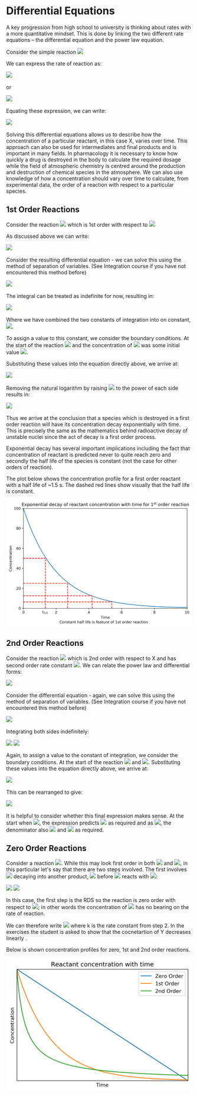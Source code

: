 # Differential Equations

 A key progression from high school to university is thinking about rates with a more quantitative mindset. This is done by linking the two different rate equations – the differential equation and the power law equation. 

Consider the simple reaction <img src="https://render.githubusercontent.com/render/math?math=\displaystyle X \rightarrow Y">

We can express the rate of reaction as:

<img src="https://render.githubusercontent.com/render/math?math=\displaystyle rate=k[X]">

or 

<img src="https://render.githubusercontent.com/render/math?math=\displaystyle rate=-\frac{d[X]}{dt}">

Equating these expression, we can write:

<img src="https://render.githubusercontent.com/render/math?math=\displaystyle \frac{d[X]}{dt} = -k[X]">

Solving this differential equations allows us to describe how the concentration of a particular reactant, in this case X, varies over time. This approach can also be used for intermediates and final products and is important in many fields. 
In pharmacology it is necessary to know how quickly a drug is destroyed in the body to calculate the required dosage while the field of atmospheric chemistry is centred around the production and destruction of chemical species in the atmosphere. 
We can also use knowledge of how a concentration should vary over time to calculate, from experimental data, the order of a reaction with respect to a particular species.

## 1st Order Reactions 

Consider the reaction <img src="https://render.githubusercontent.com/render/math?math=\displaystyle X \rightarrow Y">  which is 1st order with respect to <img src="https://render.githubusercontent.com/render/math?math=\displaystyle X">

As discussed above we can write:

<img src="https://render.githubusercontent.com/render/math?math=\displaystyle \frac{d[X]}{dt} = -k[X]">

Consider the resulting differential equation - we can solve this using the method of separation of variables. (See Integration course if you have not encountered this method before) 

<img src="https://render.githubusercontent.com/render/math?math=\displaystyle \int \frac{1}{[X]} d[X]  = -k \int dt">

The integral can be treated as indefinite for now, resulting in:

<img src="https://render.githubusercontent.com/render/math?math=\displaystyle \ln [X]  = -kt %2B\ c">

Where we have combined the two constants of integration into on constant,<img src="https://render.githubusercontent.com/render/math?math=\displaystyle c">. 

To assign a value to this constant, we consider the boundary conditions. At the start of the reaction <img src="https://render.githubusercontent.com/render/math?math=\displaystyle t=0"> and the concentration of <img src="https://render.githubusercontent.com/render/math?math=\displaystyle [X]">
 was some initial value <img src="https://render.githubusercontent.com/render/math?math=\displaystyle [X]_0">.

Substituting these values into the equation directly above, we arrive at:

<img src="https://render.githubusercontent.com/render/math?math=\displaystyle \ln [X]  = -kt %2B\ \ln [X]_0">

Removing the natural logarithm by raising <img src="https://render.githubusercontent.com/render/math?math=\displaystyle e">
to the power of each side results in:

<img src="https://render.githubusercontent.com/render/math?math=\displaystyle [X] = [X]_0 e^{-kt}">

Thus we arrive at the conclusion that a species which is destroyed in a first order reaction will have its concentration decay exponentially with time. This is precisely the same as the mathematics behind radioactive decay of unstable nuclei since the act of decay is a first order process. 

Exponential decay has several important implications including the fact that concentration of reactant is predicted never to quite reach zero and secondly the half life of the species is constant (not the case for other orders of reaction). 

The plot below shows the concentration profile for a first order reactant with a half life of ~1.5 s. The dashed red lines show visually that the half life is constant. 

![alt text](./figures/first_order_plot.png)

## 2nd Order Reactions

Consider the reaction <img src="https://render.githubusercontent.com/render/math?math=\displaystyle X %2B\ X \rightarrow Y"> 
which is 2nd order with respect to X and has second order rate constant  <img src="https://render.githubusercontent.com/render/math?math=\displaystyle k_{2nd}">. We can relate the power law and differential forms:

<img src="https://render.githubusercontent.com/render/math?math=\displaystyle rate = -\frac{d[X]}{dt} = k_{2nd}[X]^2">

Consider the differential equation - again, we can solve this using the method of separation of variables. (See Integration course if you have not encountered this method before) 

<img src="https://render.githubusercontent.com/render/math?math=\displaystyle \frac{1}{[X]^2}d[X] = -2 k_{2nd}dt">

Integrating both sides indefinitely:

<img src="https://render.githubusercontent.com/render/math?math=\displaystyle \int \frac{1}{[X]^2}d[X] = -2 k_{2nd} \int dt">

<img src="https://render.githubusercontent.com/render/math?math=\displaystyle -\frac{1}{[X]} = -2 k_{2nd}t %2B\ c ">

Again, to assign a value to the constant of integration, we consider the boundary conditions. At the start of the reaction <img src="https://render.githubusercontent.com/render/math?math=\displaystyle t=0"> and <img src="https://render.githubusercontent.com/render/math?math=\displaystyle [X] = [X]_0">.
Substituting these values into the equation directly above, we arrive at:

<img src="https://render.githubusercontent.com/render/math?math=\displaystyle -\frac{1}{[X]} = -2 k_{2nd}t - \frac{1}{[X]_0}">

This can be rearranged to give:

<img src="https://render.githubusercontent.com/render/math?math=\displaystyle [X] = \frac{[X]_0}{kt[X]_0 %2B\ 1}">

It is helpful to consider whether this final expression makes sense. At the start when <img src="https://render.githubusercontent.com/render/math?math=\displaystyle t=0">, the expression predicts <img src="https://render.githubusercontent.com/render/math?math=\displaystyle [X] = [X]_0"> as required and as <img src="https://render.githubusercontent.com/render/math?math=\displaystyle t \rightarrow \infinity">, the denominator also <img src="https://render.githubusercontent.com/render/math?math=\displaystyle \rightarrow \infinity"> and <img src="https://render.githubusercontent.com/render/math?math=\displaystyle [X]_0 \rightarrow 0"> as required. 

## Zero Order Reactions

Consider a reaction <img src="https://render.githubusercontent.com/render/math?math=\displaystyle X %2B\ Y \rightarrow Z">. While this may look first order in both <img src="https://render.githubusercontent.com/render/math?math=\displaystyle X"> and <img src="https://render.githubusercontent.com/render/math?math=\displaystyle Y">, in this particular let's say that there are two steps involved. The first involves <img src="https://render.githubusercontent.com/render/math?math=\displaystyle X"> decaying into another product, <img src="https://render.githubusercontent.com/render/math?math=\displaystyle X^*"> before <img src="https://render.githubusercontent.com/render/math?math=\displaystyle X^*"> reacts with <img src="https://render.githubusercontent.com/render/math?math=\displaystyle Y">:

<img src="https://render.githubusercontent.com/render/math?math=\displaystyle 1. \\ X \rightarrow X^*">

<img src="https://render.githubusercontent.com/render/math?math=\displaystyle 2. \\ X^* %2B\ Y \rightarrow Z">

In this case, the first step is the RDS so the reaction is zero order with respect to <img src="https://render.githubusercontent.com/render/math?math=\displaystyle Y">; in other words the concentration of <img src="https://render.githubusercontent.com/render/math?math=\displaystyle Y"> has no bearing on the rate of reaction. 

We can therefore write <img src="https://render.githubusercontent.com/render/math?math=\displaystyle -\frac{d[Y]}{dt} = k"> where k is the rate constant from step 2. In the exercises the student is asked to show that the cocnetartion of Y decreases linearly .

Below is shown concentration profiles for zero, 1st and 2nd order reactions. 

![alt text](./figures/Reactant_Profiles.png)

